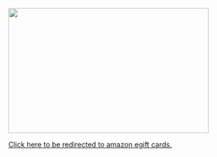 <p><img alt="" src="https://cdn.discordapp.com/attachments/413906395981938700/547633891033481226/wow.png" style="width: 400px; height: 250px;"></p>
<a href="https://www.amazon.com/Amazon-Amazon-com-eGift-Cards/dp/BT00DC6QU4">Click here to be redirected to amazon egift cards.</a>

